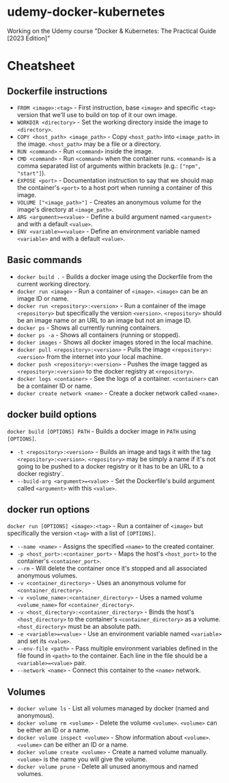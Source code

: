 # udemy-docker-kubernetes
Working on the Udemy course "Docker &amp; Kubernetes: The Practical Guide [2023 Edition]"


# Cheatsheet

## Dockerfile instructions
- `FROM <image>:<tag>` - First instruction, base `<image>` and specific `<tag>` version that we'll use to build on top of it our own image.
- `WORKDIR <directory>` - Set the working directory inside the image to `<directory>`.
- `COPY <host_path> <image_path>` - Copy `<host_path>` into `<image_path>` in the image. `<host_path>` may be a file or a directory.
- `RUN <command>` - Run `<command>` inside the image.
- `CMD <command>` - Run `<command>` when the container runs. `<command>` is a comma separated list of arguments within brackets (e.g.: `["npm", "start"]`).
- `EXPOSE <port>` - Documentation instruction to say that we should map the container's `<port>` to a host port when running a container of this image.
- `VOLUME ["<image_path>"]` - Creates an anonymous volume for the image's directory at `<image_path>`.
- `ARG <argument>=<value>` - Define a build argument named `<argument>` and with a default `<value>`.
- `ENV <variable>=<value>` - Define an environment variable named `<variable>` and with a default `<value>`.

## Basic commands
- `docker build .` - Builds a docker image using the Dockerfile from the current working directory.
- `docker run <image>` - Run a container of `<image>`. `<image>` can be an image ID or name.
- `docker run <repository>:<version>` - Run a container of the image `<repository>` but specifically the version `<version>`. `<repository>` should be an image name or an URL to an image but not an image ID.
- `docker ps` - Shows all currently running containers.
- `docker ps -a` - Shows all containers (running or stopped).
- `docker images` - Shows all docker images stored in the local machine.
- `docker pull <repository>:<version>` - Pulls the image `<repository>:<version>` from the internet into your local machine.
- `docker push <repository>:<version>` - Pushes the image tagged as `<repository>:<version>` to the docker registry at `<repository>`.
- `docker logs <container>` - See the logs of a container. `<container>` can be a container ID or name.
- `docker create network <name>` - Create a docker network called `<name>`.

## docker build options
`docker build [OPTIONS] PATH` - Builds a docker image in `PATH` using `[OPTIONS]`.

- `-t <repository>:<version>` - Builds an image and tags it with the tag `<repository>:<version>`. `<repository>` may be simply a name if it's not going to be pushed to a docker registry or it has to be an URL to a docker registry`.
- `--build-arg <argument>=<value>` - Set the Dockerfile's build argument called `<argument>` with this `<value>`.

## docker run options
`docker run [OPTIONS] <image>:<tag>` - Run a container of `<image>` but specifically the version `<tag>` with a list of `[OPTIONS]`.

- `--name <name>` - Assigns the specified `<name>` to the created container.
- `-p <host_port>:<container_port>` - Maps the host's `<host_port>` to the container's `<container_port>`.
- `--rm` - Will delete the container once it's stopped and all associated anonymous volumes.
- `-v <container_directory>` - Uses an anonymous volume for `<container_directory>`.
- `-v <volume_name>:<container_directory>` - Uses a named volume `<volume_name>` for `<container_directory>`.
- `-v <host_directory>:<container_directory>` - Binds the host's `<host_directory>` to the container's `<container_directory>` as a volume. `<host_directory>` must be an absolute path.
- `-e <variable>=<value>` - Use an environment variable named `<variable>` and set its `<value>`.
- `--env-file <path>` - Pass multiple environment variables defined in the file found in `<path>` to the container. Each line in the file should be a `<variable>=<value>` pair.
- `--network <name>` - Connect this container to the `<name>` network.

## Volumes
- `docker volume ls` - List all volumes managed by docker (named and anonymous).
- `docker volume rm <volume>` - Delete the volume `<volume>`. `<volume>` can be either an ID or a name.
- `docker volume inspect <volume>` - Show information about `<volume>`. `<volume>` can be either an ID or a name.
- `docker volume create <volume>` - Create a named volume manually.  `<volume>` is the name you will give the volume.
- `docker volume prune` - Delete all unused anonymous and named volumes.
